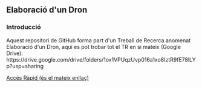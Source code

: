 ## Elaboració d'un Dron

### Introducció
<p>Aquest repositori de GitHub forma part d'un Treball de Recerca anomenat Elaboració d'un Dron, aquí es pot trobar tot el TR en si mateix (Google Drive): https://drive.google.com/drive/folders/1ox1VPUqzUvp016a1xo8IztR9fE78lLYp?usp=sharing</p>

[Accés Ràpid (és el mateix enllaç)](https://drive.google.com/drive/folders/1ox1VPUqzUvp016a1xo8IztR9fE78lLYp?usp=sharing)